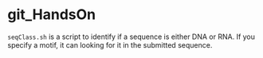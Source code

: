 # git_HandsOn

`seqClass.sh` is a script to identify if a sequence is either DNA or RNA. 
If you specify a motif, it can looking for it in the submitted sequence.
